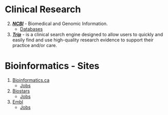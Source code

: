 
# Clinical Research

2. [***NCBI***](https://www.ncbi.nlm.nih.gov/) - Biomedical and Genomic Information.
    * [Databases](https://www.ncbi.nlm.nih.gov/guide/all/)
1. [***Trip***](https://www.tripdatabase.com/how-to-use-trip) - is a clinical search engine designed to allow users to quickly and easily find and use high-quality research evidence to support their practice and/or care.


# Bioinformatics - Sites

1. [Bioinformatics.ca](https://bioinformatics.ca/)
    * [Jobs](https://bioinformatics.ca/job-postings/#/?&order=desc)
2. [Biostars](https://www.biostars.org/)
    * [Jobs](https://www.biostars.org/t/Jobs/)
3. [Embl](https://www.embl.de/index.php)
    * [Jobs](https://www.embl.de/jobs/searchjobs/index.php?newlang=1&loc=0&pos%5B%5D=0&srch_trm=&list=Search)   


